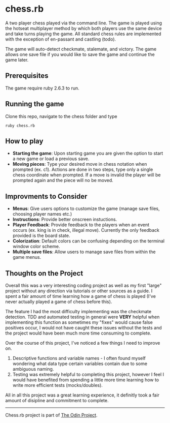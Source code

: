 # chess.rb
A two player chess played via the command line. The game is played using the hotseat multiplayer method by which both players use the same device and take turns playing the game. All standard chess rules are implemented with the exception of en-passant and castling (todo).

The game will auto-detect checkmate, stalemate, and victory. The game allows one save file if you would like to save the game and continue the game later.

## Prerequisites
The game require ruby 2.6.3 to run.

## Running the game
Clone this repo, navigate to the chess folder and type
```
ruby chess.rb
```

## How to play
- **Starting the game**: Upon starting game you are given the option to start a new game or load a previous save.
- **Moving pieces**: Type your desired move in chess notation when prompted (ex. c1). Actions are done in two steps, type only a single chess coordinate when prompted. If a move is invalid the player will be prompted again and the piece will no be moved.

## Improvments to Consider
- **Menus**: Give users options to customize the game (manage save files, choosing player names etc.)
- **Instructions**: Provide better onscreen instuctions.
- **Player Feedback**: Provide feedback to the players when an event occurs (ex. king is in check, illegal move). Currently the only feedback provided is the board state.
- **Colorization**: Default colors can be confusing depending on the terminal window color scheme.
- **Multiple save files**: Allow users to manage save files from within the game menus.

## Thoughts on the Project
Overall this was a very interesting coding project as well as my first "large" project without any direction via tutorials or other sources as a guide. I spent a fair amount of time learning how a game of chess is played (I've never actually played a game of chess before this).

The feature I had the most difficulty implementing was the checkmate detection. TDD and automated testing in general were **VERY** helpful when implementing this function as sometimes my "fixes" would cause false positives occur, I would not have caught these issues without the tests and the project would have been much more time consuming to complete.

Over the course of this project, I've noticed a few things I need to improve on.
1. Descriptive functions and variable names - I often found myself wondering what data type certain variables contain due to some ambiguous naming.
2. Testing was extremely helpful to completing this project, however I feel I would have benefited from spending a little more time learning how to write more efficient tests (mocks/doubles).

All in all this project was a great learning experience, it definitly took a fair amount of disipline and commitment to complete.

---
Chess.rb project is part of [The Odin Project](https://www.theodinproject.com/courses/ruby-programming/lessons/ruby-final-project).
